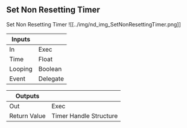 ## Set Non Resetting Timer
Set Non Resetting Timer
![[../img/nd_img_SetNonResettingTimer.png]]

|Inputs||
|--|--|
| In | Exec |
| Time | Float |
| Looping | Boolean |
| Event | Delegate |

|Outputs||
|--|--|
| Out | Exec |
| Return Value | Timer Handle Structure |
